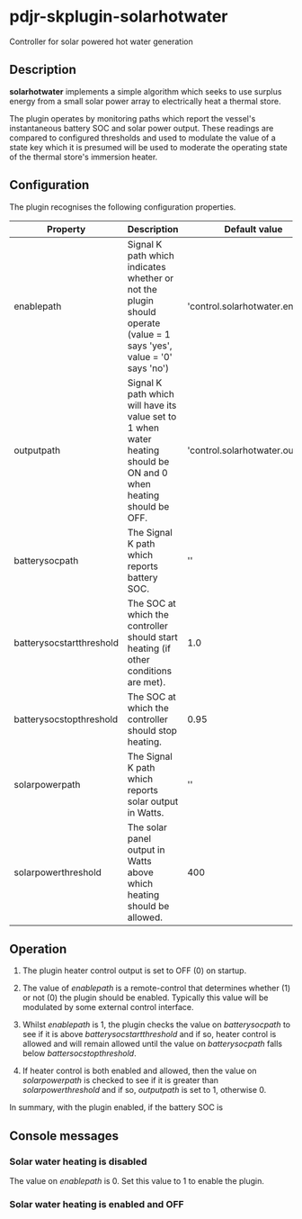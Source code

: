 # pdjr-skplugin-solarhotwater

Controller for solar powered hot water generation

## Description

**solarhotwater** implements a simple algorithm which seeks to use
surplus energy from a small solar power array to electrically heat
a thermal store.

The plugin operates by monitoring paths which report the vessel's
instantaneous battery SOC and solar power output.
These readings are compared to configured thresholds and used to
modulate the value of a state key which it is presumed will be
used to moderate the operating state of the thermal store's
immersion heater.

## Configuration

The plugin recognises the following configuration properties.

Property                 | Description | Default value
------------------------ | --- | ---
enablepath               | Signal K path which indicates whether or not the plugin should operate (value = 1 says 'yes', value = '0' says 'no') | 'control.solarhotwater.enabled'
outputpath               | Signal K path which will have its value set to 1 when water heating should be ON and 0 when heating should be OFF. | 'control.solarhotwater.output'
batterysocpath           | The Signal K path which reports battery SOC. | ''
batterysocstartthreshold | The SOC at which the controller should start heating (if other conditions are met). | 1.0
batterysocstopthreshold  | The SOC at which the controller should stop heating. | 0.95
solarpowerpath           | The Signal K path which reports solar output in Watts. | ''
solarpowerthreshold      | The solar panel output in Watts above which heating should be allowed. | 400

## Operation

1. The plugin heater control output is set to OFF (0) on startup.

2. The value of *enablepath* is a remote-control that determines
   whether (1) or not (0) the plugin should be enabled. Typically
   this value will be modulated by some external control interface.

3. Whilst *enablepath* is 1, the plugin checks the value on *batterysocpath*
   to see if it is above *batterysocstartthreshold* and if so, heater
   control is allowed and will remain allowed until the value on
   *batterysocpath* falls below *battersocstopthreshold*.

4. If heater control is both enabled and allowed, then the value on
   *solarpowerpath* is checked to see if it is greater than *solarpowerthreshold*
   and if so, *outputpath* is set to 1, otherwise 0.

In summary, with the plugin enabled, if the battery SOC is 

## Console messages

### Solar water heating is disabled

The value on *enablepath* is 0. Set this value to 1 to enable the plugin.

### Solar water heating is enabled and OFF
